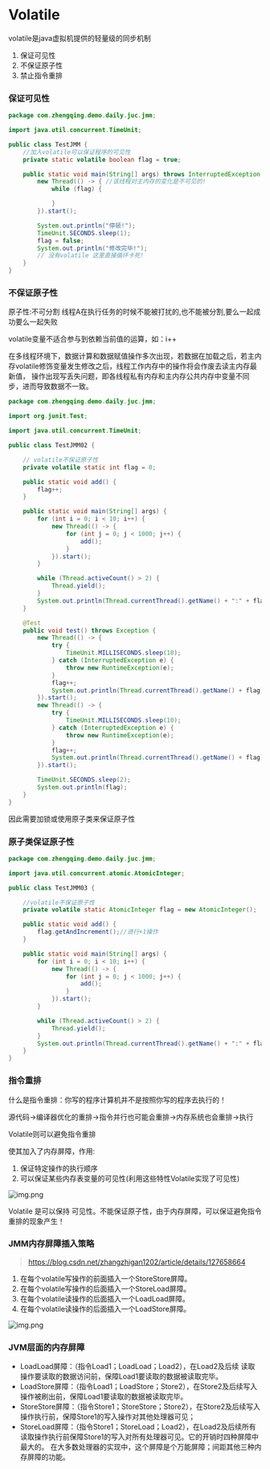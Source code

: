 # Volatile

volatile是java虚拟机提供的轻量级的同步机制

1. 保证可见性
2. 不保证原子性
3. 禁止指令重排

### 保证可见性

```java
package com.zhengqing.demo.daily.juc.jmm;

import java.util.concurrent.TimeUnit;

public class TestJMM {
    //加入volatile可以保证程序的可见性
    private static volatile boolean flag = true;

    public static void main(String[] args) throws InterruptedException {
        new Thread(() -> { //该线程对主内存的变化是不可见的!
            while (flag) {

            }
        }).start();

        System.out.println("停顿!");
        TimeUnit.SECONDS.sleep(1);
        flag = false;
        System.out.println("修改完毕!");
        // 没有volatile 这里直接循环卡死!
    }
}
```

### 不保证原子性

原子性:不可分割
线程A在执行任务的时候不能被打扰的,也不能被分割,要么一起成功要么一起失败

volatile变量不适合参与到依赖当前值的运算，如：i++

在多线程环境下，数据计算和数据赋值操作多次出现，若数据在加载之后，若主内存volatile修饰变量发生修改之后，线程工作内存中的操作将会作废去读主内存最新值，
操作出现写丢失问题，即各线程私有内存和主内存公共内存中变量不同步，进而导致数据不一致。

```java
package com.zhengqing.demo.daily.juc.jmm;

import org.junit.Test;

import java.util.concurrent.TimeUnit;

public class TestJMM02 {

    // volatile不保证原子性
    private volatile static int flag = 0;

    public static void add() {
        flag++;
    }

    public static void main(String[] args) {
        for (int i = 0; i < 10; i++) {
            new Thread(() -> {
                for (int j = 0; j < 1000; j++) {
                    add();
                }
            }).start();
        }

        while (Thread.activeCount() > 2) {
            Thread.yield();
        }
        System.out.println(Thread.currentThread().getName() + ":" + flag);
    }

    @Test
    public void test() throws Exception {
        new Thread(() -> {
            try {
                TimeUnit.MILLISECONDS.sleep(10);
            } catch (InterruptedException e) {
                throw new RuntimeException(e);
            }
            flag++;
            System.out.println(Thread.currentThread().getName() + flag);
        }).start();
        new Thread(() -> {
            try {
                TimeUnit.MILLISECONDS.sleep(10);
            } catch (InterruptedException e) {
                throw new RuntimeException(e);
            }
            flag++;
            System.out.println(Thread.currentThread().getName() + flag);
        }).start();

        TimeUnit.SECONDS.sleep(2);
        System.out.println(flag);
    }
}
```

因此需要加锁或使用原子类来保证原子性

### 原子类保证原子性

```java
package com.zhengqing.demo.daily.juc.jmm;

import java.util.concurrent.atomic.AtomicInteger;

public class TestJMM03 {

    //volatile不保证原子性
    private volatile static AtomicInteger flag = new AtomicInteger();

    public static void add() {
        flag.getAndIncrement();//进行+1操作
    }

    public static void main(String[] args) {
        for (int i = 0; i < 10; i++) {
            new Thread(() -> {
                for (int j = 0; j < 1000; j++) {
                    add();
                }
            }).start();
        }

        while (Thread.activeCount() > 2) {
            Thread.yield();
        }
        System.out.println(Thread.currentThread().getName() + ":" + flag);
    }
}
```

### 指令重排

什么是指令重排：你写的程序计算机并不是按照你写的程序去执行的！

源代码->编译器优化的重排->指令并行也可能会重排->内存系统也会重排->执行

Volatile则可以避免指令重排

使其加入了内存屏障，作用:

1. 保证特定操作的执行顺序
2. 可以保证某些内存表变量的可见性(利用这些特性Volatile实现了可见性)

![img.png](images/Volatile.png)

Volatile 是可以保持 可见性。不能保证原子性，由于内存屏障，可以保证避免指令重排的现象产生！

### JMM内存屏障插入策略

> https://blog.csdn.net/zhangzhigan1202/article/details/127658664

1. 在每个volatile写操作的前面插入一个StoreStore屏障。
2. 在每个volatile写操作的后面插入一个StoreLoad屏障。
3. 在每个volatile读操作的后面插入一个LoadLoad屏障。
4. 在每个volatile读操作的后面插入一个LoadStore屏障。

![img.png](images/JMM内存屏障.png)

### JVM层面的内存屏障

- LoadLoad屏障：（指令Load1；LoadLoad；Load2），在Load2及后续 读取操作要读取的数据访问前，保障Load1要读取的数据被读取完毕。
- LoadStore屏障：（指令Load1；LoadStore；Store2），在Store2及后续写入操作被刷出前，保障Load1要读取的数据被读取完毕。
- StoreStore屏障：（指令Store1；StoreStore；Store2），在Store2及后续写入操作执行前，保障Store1的写入操作对其他处理器可见；
- StoreLoad屏障：（指令Store1；StoreLoad；Load2），在Load2及后续所有读取操作执行前保障Store1的写入对所有处理器可见。它的开销时四种屏障中最大的。
  在大多数处理器的实现中，这个屏障是个万能屏障；间距其他三种内存屏障的功能。


